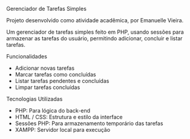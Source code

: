 Gerenciador de Tarefas Simples

Projeto desenvolvido como atividade acadêmica, por Emanuelle Vieira.

Um gerenciador de tarefas simples feito em PHP, usando sessões para armazenar as tarefas do usuário, permitindo adicionar, concluir e listar tarefas.


Funcionalidades

- Adicionar novas tarefas
- Marcar tarefas como concluídas
- Listar tarefas pendentes e concluídas
- Limpar tarefas concluídas


Tecnologias Utilizadas

- PHP: Para lógica do back-end
- HTML / CSS: Estrutura e estilo da interface
- Sessões PHP: Para armazenamento temporário das tarefas
- XAMPP: Servidor local para execução

